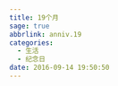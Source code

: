 ```yaml
---
title: 19个月
sage: true
abbrlink: anniv.19
categories:
  - 生活
  - 纪念日
date: 2016-09-14 19:50:50
---
```

